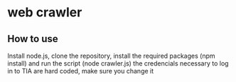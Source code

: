 # web crawler

## How to use
Install node.js, clone the repository, install the required packages (npm install) and run the script (node crawler.js)
the credencials necessary to log in to TIA are hard coded, make sure you change it 
